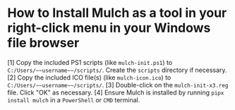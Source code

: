 # How to Install Mulch as a tool in your right-click menu in your Windows file browser 
[1] Copy the included PS1 scripts (like `mulch-init.ps1`) to `C:/Users/~~username~~/scripts/`. Create the `scripts` directory if necessary.
[2] Copy the included ICO file(s) (like `mulch-icon.ico`) to `C:/Users/~~username~~/scripts/`.
[3] Double-click on the `mulch-init-x3.reg` file. Click "OK" as necessary.
[4] Ensure Mulch is installed by running `pipx install mulch` in a `PowerShell` or `CMD` terminal. 
